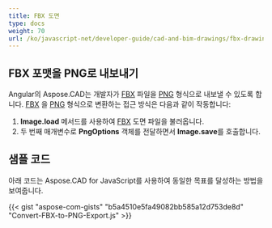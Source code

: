 ```yaml
---
title: FBX 도면
type: docs
weight: 70
url: /ko/javascript-net/developer-guide/cad-and-bim-drawings/fbx-drawings/
---
```


## **FBX 포맷을 PNG로 내보내기**

Angular의 Aspose.CAD는 개발자가 [FBX](https://docs.fileformat.com/3d/fbx/) 파일을 [PNG](https://docs.fileformat.com/image/png/) 형식으로 내보낼 수 있도록 합니다.
[FBX](https://docs.fileformat.com/3d/fbx/) 을 [PNG](https://docs.fileformat.com/image/png/) 형식으로 변환하는 접근 방식은 다음과 같이 작동합니다:

1. **Image.load** 메서드를 사용하여 [FBX](https://docs.fileformat.com/3d/fbx/) 도면 파일을 불러옵니다.
1. 두 번째 매개변수로 **PngOptions** 객체를 전달하면서 **Image.save**를 호출합니다.

## 샘플 코드

아래 코드는 Aspose.CAD for JavaScript를 사용하여 동일한 목표를 달성하는 방법을 보여줍니다.

{{< gist "aspose-com-gists" "b5a4510e5fa49082bb585a12d753de8d" "Convert-FBX-to-PNG-Export.js" >}}
